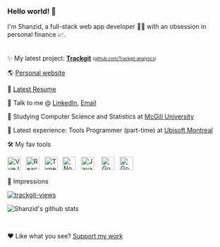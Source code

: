 ### Hello world! 👋

I'm Shanzid, a full-stack web app developer 👨‍💻 with an obsession in personal finance 📈.
<br /><br/>

✨ My latest project: <b>[Trackgit](https://trackgit.com)</b> <sub><sup>([github.com/Trackgit-analytics](https://github.com/Trackgit-analytics))</sup></sub>

🌎 [Personal website](https://shanzid.com)

📃 [Latest Resume](https://shanzid.com/Shanzid_Shaiham-resume.pdf)

🤙 Talk to me @ [LinkedIn](https://www.linkedin.com/in/shanzid01/), [Email](mailto:hello@shanzid.com)

🏫 Studying Computer Science and Statistics at [McGill University](https://www.mcgill.ca/)

🏢 Latest experience: Tools Programmer (part-time) at [Ubisoft Montreal](https://montreal.ubisoft.com/en/)

🛠 My fav tools

<a href="https://vuejs.org/"><img title="VueJS" src="https://shanzid.com/images/tools/vuejs.png" height="30" /></a> &nbsp;
<a href="https://reactjs.org/"><img title="ReactJS" src="https://shanzid.com/images/tools/react.png" height="30" /></a> &nbsp;
<a href="https://www.typescriptlang.org/"><img title="TypeScript" src="https://shanzid.com/images/tools/typescript.png" height="30" /></a> &nbsp;
<a href="https://nodejs.org/en/"><img title="NodeJS" src="https://shanzid.com/images/tools/nodejs.png" height="30" /></a> &nbsp;
<a href="https://www.javascript.com/"><img title="JavaScript" src="https://shanzid.com/images/tools/js.png" height="30" /></a> &nbsp;&nbsp;
<a href="https://firebase.google.com/"><img title="Google Firebase" src="https://shanzid.com/images/tools/firebase.png" height="30" /></a> &nbsp;
<a href="https://cloud.google.com/"><img title="Google Cloud Platform" src="https://shanzid.com/images/tools/gcp.png" height="30" /></a> &nbsp;

👀 Impressions

<a href="https://trackgit.com"><img src="https://sfy.cx/u/nny" alt="trackgit-views" /></a> 

![Shanzid's github stats](https://github-readme-stats.vercel.app/api?username=Shanzid01&count_private=true)

<br />


❤ Like what you see? [Support my work](https://pay.shanzid.com)

